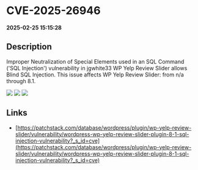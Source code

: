 # CVE-2025-26946

**2025-02-25 15:15:28**

## Description
Improper Neutralization of Special Elements used in an SQL Command ('SQL Injection') vulnerability in jgwhite33 WP Yelp Review Slider allows Blind SQL Injection. This issue affects WP Yelp Review Slider: from n/a through 8.1.

![](https://img.shields.io/static/v1?label=Score&message=7.6&color=red)
![](https://img.shields.io/static/v1?label=Severity&message=HIGH&color=red)
![](https://img.shields.io/static/v1?label=CWE&message=SQL&color=green)

## Links
- [https://patchstack.com/database/wordpress/plugin/wp-yelp-review-slider/vulnerability/wordpress-wp-yelp-review-slider-plugin-8-1-sql-injection-vulnerability?_s_id=cve](https://patchstack.com/database/wordpress/plugin/wp-yelp-review-slider/vulnerability/wordpress-wp-yelp-review-slider-plugin-8-1-sql-injection-vulnerability?_s_id=cve)
